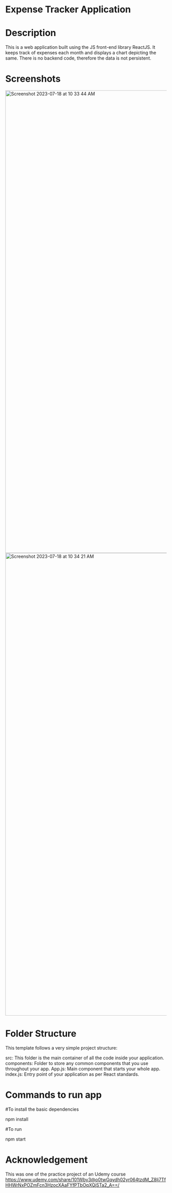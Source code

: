 # Expense Tracker Application 

# Description
This is a web application built using the JS front-end library ReactJS. It keeps track of expenses each month and displays a chart depicting the same. There is no backend code, therefore the data is not persistent.

# Screenshots
<img width="1440" alt="Screenshot 2023-07-18 at 10 33 44 AM" src="https://github.com/meghanaadiga7/Expense-Tracker/assets/106051990/25a8a089-40de-4f3e-a95f-46e548749731">

<img width="1440" alt="Screenshot 2023-07-18 at 10 34 21 AM" src="https://github.com/meghanaadiga7/Expense-Tracker/assets/106051990/67eddad7-2cd6-4968-9a37-1fee5dcf4802">

# Folder Structure
This template follows a very simple project structure:

src: This folder is the main container of all the code inside your application. 
components: Folder to store any common components that you use throughout your app.
App.js: Main component that starts your whole app. 
index.js: Entry point of your application as per React standards.

# Commands to run app
#To install the basic dependencies

npm install

#To run  

npm start

# Acknowledgement
This was one of the practice project of an Udemy course https://www.udemy.com/share/101Wby3@o0twGqydh02yr064tzdM_Z8lj7TfHHWrNxPOZmFcn3HzocXAaFYfPTbOqXQjSTa2_A==/

